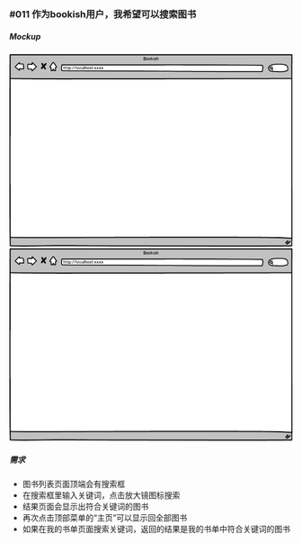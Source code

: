 ### #011 作为bookish用户，我希望可以搜索图书

##### Mockup
![搜索框](images/Search.png)
![搜索后的结果](images/Search-with-key.png)

##### 需求
- 图书列表页面顶端会有搜索框
- 在搜索框里输入关键词，点击放大镜图标搜索
- 结果页面会显示出符合关键词的图书
- 再次点击顶部菜单的“主页”可以显示回全部图书
- 如果在我的书单页面搜索关键词，返回的结果是我的书单中符合关键词的图书
